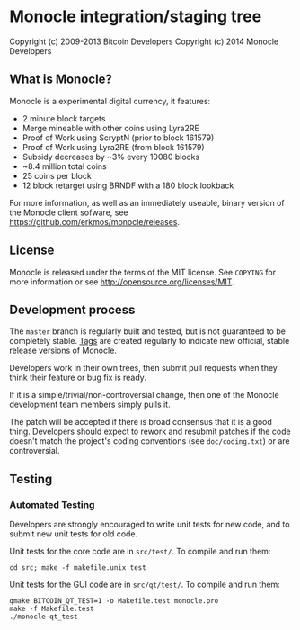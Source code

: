 Monocle integration/staging tree
================================

Copyright (c) 2009-2013 Bitcoin Developers
Copyright (c) 2014 Monocle Developers

What is Monocle?
----------------

Monocle is a experimental digital currency, it features:

 - 2 minute block targets
 - Merge mineable with other coins using Lyra2RE
 - Proof of Work using ScryptN (prior to block 161579)
 - Proof of Work using Lyra2RE (from block 161579)
 - Subsidy decreases by ~3% every 10080 blocks
 - ~8.4 million total coins
 - 25 coins per block
 - 12 block retarget using BRNDF with a 180 block lookback

For more information, as well as an immediately useable, binary version of
the Monocle client sofware, see https://github.com/erkmos/monocle/releases.

License
-------

Monocle is released under the terms of the MIT license. See `COPYING` for more
information or see http://opensource.org/licenses/MIT.

Development process
-------------------

The `master` branch is regularly built and tested, but is not guaranteed to be
completely stable. [Tags](https://github.com/erkmos/monocle/tags) are created
regularly to indicate new official, stable release versions of Monocle.

Developers work in their own trees, then submit pull requests when they think
their feature or bug fix is ready.

If it is a simple/trivial/non-controversial change, then one of the Monocle
development team members simply pulls it.

The patch will be accepted if there is broad consensus that it is a good thing.
Developers should expect to rework and resubmit patches if the code doesn't
match the project's coding conventions (see `doc/coding.txt`) or are
controversial.

Testing
-------

### Automated Testing

Developers are strongly encouraged to write unit tests for new code, and to
submit new unit tests for old code.

Unit tests for the core code are in `src/test/`. To compile and run them:

    cd src; make -f makefile.unix test

Unit tests for the GUI code are in `src/qt/test/`. To compile and run them:

    qmake BITCOIN_QT_TEST=1 -o Makefile.test monocle.pro
    make -f Makefile.test
    ./monocle-qt_test

